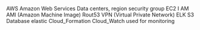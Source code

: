 AWS
Amazon Web Services
Data centers, region
security group
EC2
I AM
AMI (Amazon Machine Image)
Rout53
VPN (Virtual Private Network) 
ELK 
S3 Database
elastic 
Cloud_Formation 
Cloud_Watch used for monitoring
